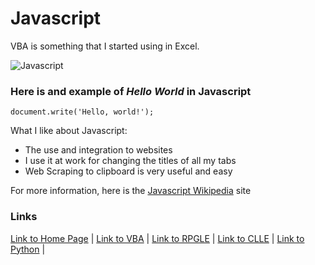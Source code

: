 # Javascript

VBA is something that I started using in Excel. 

![Javascript](https://dvg5hr78c8hf1.cloudfront.net/2016/06/17/13/45/01/cc2fac88-2f81-4cc5-9ec9-334042781fd0/1*OsjnQFK1i6CkjXQmTErAtw.jpeg)

### Here is and example of _Hello World_ in Javascript
```
document.write('Hello, world!');
```

What I like about Javascript:
* The use and integration to websites
* I use it at work for changing the titles of all my tabs
* Web Scraping to clipboard is very useful and easy

For more information, here is the  [Javascript Wikipedia](https://en.wikipedia.org/wiki/JavaScript) site

### Links
[Link to Home Page](https://github.com/Dwalden2021/My_Project/blob/main/README.md) | 
[Link to VBA](https://github.com/Dwalden2021/My_Project/blob/main/VBA.md) | 
[Link to RPGLE](https://github.com/Dwalden2021/My_Project/blob/main/RPGLE.md) | 
[Link to CLLE](https://github.com/Dwalden2021/My_Project/blob/main/CLLE.md) | 
[Link to Python](https://github.com/Dwalden2021/My_Project/blob/main/Python.md) | 

